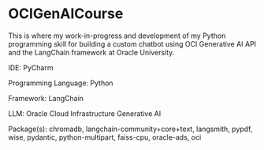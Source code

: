 # OCIGenAICourse
This is where my work-in-progress and development of my Python programming skill for building a custom chatbot using OCI Generative AI API and the LangChain framework at Oracle University.

IDE: PyCharm

Programming Language: Python

Framework: LangChain

LLM: Oracle Cloud Infrastructure Generative AI

Package(s): chromadb, langchain-community+core+text, langsmith, pypdf, wise, pydantic, python-multipart, faiss-cpu, oracle-ads, oci
